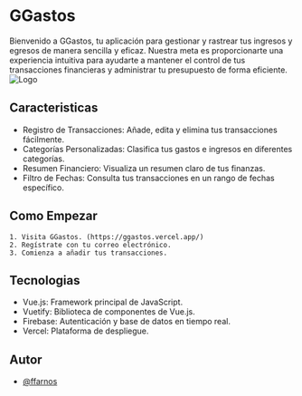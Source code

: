 
# GGastos

Bienvenido a GGastos, tu aplicación para gestionar y rastrear tus ingresos y egresos de manera sencilla y eficaz. Nuestra meta es proporcionarte una experiencia intuitiva para ayudarte a mantener el control de tus transacciones financieras y administrar tu presupuesto de forma eficiente.
![Logo](https://i.ibb.co/Rpxbx5Q/ggastos-Logo.png)


## Caracteristicas

- Registro de Transacciones: Añade, edita y elimina tus transacciones fácilmente.
- Categorías Personalizadas: Clasifica tus gastos e ingresos en diferentes categorías.
- Resumen Financiero: Visualiza un resumen claro de tus finanzas.
- Filtro de Fechas: Consulta tus transacciones en un rango de fechas específico.

## Como Empezar

    1. Visita GGastos. (https://ggastos.vercel.app/)
    2. Regístrate con tu correo electrónico.
    3. Comienza a añadir tus transacciones.


## Tecnologias

- Vue.js: Framework principal de JavaScript.
- Vuetify: Biblioteca de componentes de Vue.js.
- Firebase: Autenticación y base de datos en tiempo real.
- Vercel: Plataforma de despliegue.

## Autor

- [@ffarnos](https://www.github.com/ffarnos)


